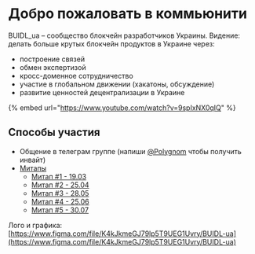 # Добро пожаловать в коммьюнити

BUIDL\_ua – сообщество блокчейн разработчиков Украины. Видение: делать больше крутых блокчейн продуктов в Украине  через:

* построение связей
* обмен экспертизой
* кросс-доменное сотрудничество
* участие в глобальном движении \(хакатоны, обcуждение\)
* развитие ценностей децентрализации в Украине

{% embed url="https://www.youtube.com/watch?v=9spIxNX0qIQ" %}

## Способы участия

* Общение в телеграм группе \(напиши [@Polygnom](https://t.me//Polygnom) чтобы получить инвайт\)
* [Митапы](meetups/)
  * [Митап \#1 - 19.03](meetups/meetup-19.03.md)
  * [Митап \#2 - 25.04](meetups/meetup-25.04.md)
  * [Митап \#3 - 28.05](meetups/meetup-3-28.05.md)
  * [Митап \#4 - 25.06](meetups/meetup-4-5.25.md)
  * [Митап \#5 - 30.07](meetups/mitap-5.md)

Лого и графика: [https://www.figma.com/file/K4kJkmeGJ79lp5T9UEG1Uvry/BUIDL-ua](https://www.figma.com/file/K4kJkmeGJ79lp5T9UEG1Uvry/BUIDL-ua)


